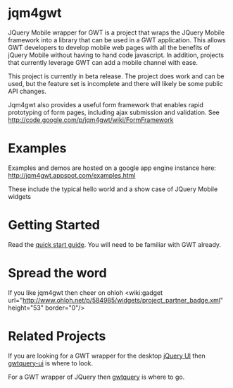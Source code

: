 jqm4gwt
=======

JQuery Mobile wrapper for GWT is a project that wraps the JQuery Mobile framework into a library that can be used in a GWT application. This allows GWT developers to develop mobile web pages with all the benefits of jQuery Mobile without having to hand code javascript. In addition, projects that currently leverage GWT can add a mobile channel with ease.

This project is currently in beta release. The project does work and can be used, but the feature set is incomplete and there will likely be some public API changes.

Jqm4gwt also provides a useful form framework that enables rapid prototyping of form pages, including ajax submission and validation. See http://code.google.com/p/jqm4gwt/wiki/FormFramework

Examples
========

Examples and demos are hosted on a google app engine instance here: http://jqm4gwt.appspot.com/examples.html

These include the typical hello world and a show case of JQuery Mobile widgets

Getting Started
========

Read the [quick start guide](https://github.com/sksamuel/jqm4gwt/wiki/Getting-Started). You will need to be familiar with GWT already.

Spread the word
================

If you like jqm4gwt then cheer on ohloh
<wiki:gadget url="http://www.ohloh.net/p/584985/widgets/project_partner_badge.xml" height="53" border="0"/>

Related Projects
================

If you are looking for a GWT wrapper for the desktop [jQuery UI](http://jqueryui.com) then [gwtquery-ui](http://code.google.com/p/gwtquery-ui/) is where to look.

For a GWT wrapper of JQuery then [gwtquery](http://code.google.com/p/gwtquery) is where to go.
